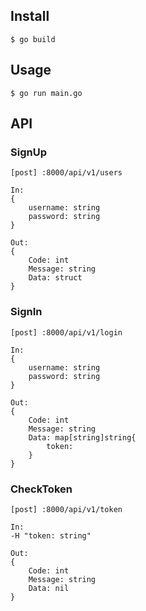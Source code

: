 ## Install
```
$ go build
```
## Usage
```
$ go run main.go
```
## API
### SignUp
```
[post] :8000/api/v1/users

In:
{
    username: string
    password: string
}

Out:
{
    Code: int
    Message: string
    Data: struct
}
```
### SignIn
```
[post] :8000/api/v1/login

In:
{
    username: string
    password: string
}

Out:
{
    Code: int
    Message: string
    Data: map[string]string{
        token:         
    }
}
```
### CheckToken
```
[post] :8000/api/v1/token

In:
-H "token: string"

Out:
{
    Code: int
    Message: string
    Data: nil
}
```
